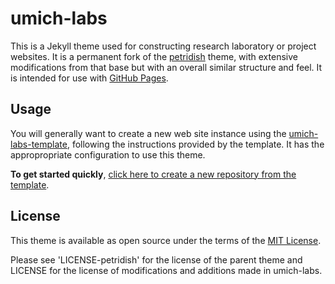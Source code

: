 # umich-labs

This is a Jekyll theme used for constructing research laboratory or project websites.
It is a permanent fork of the [petridish](https://github.com/peterdesmet/petridish) theme, with extensive modifications from that base but with an overall similar structure and feel.
It is intended for use with [GitHub Pages](https://docs.github.com/en/pages/getting-started-with-github-pages/about-github-pages).

## Usage

You will generally want to create a new web site instance using the 
[umich-labs-template](https://github.com/wilsonte-umich/umich-labs-template),
following the instructions provided by the template. 
It has the appropropriate configuration to use this theme.

**To get started quickly**, [click here to create a new repository from the template](https://github.com/wilsonte-umich/umich-labs-template/generate).

## License

This theme is available as open source under the terms of the [MIT License](http://opensource.org/licenses/MIT).

Please see 'LICENSE-petridish' for the license of the parent theme 
and LICENSE for the license of modifications and additions made in umich-labs.
